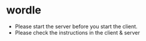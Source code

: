 # wordle

* Please start the server before you start the client.
* Please check the instructions in the client & server
